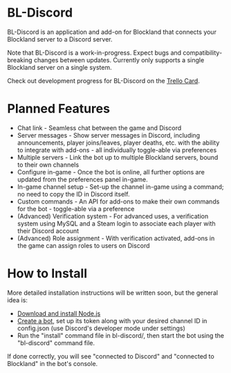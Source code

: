 # BL-Discord
BL-Discord is an application and add-on for Blockland that connects your Blockland server to a Discord server.

Note that BL-Discord is a work-in-progress. Expect bugs and compatibility-breaking changes between updates. Currently only supports a single Blockland server on a single system.

Check out development progress for BL-Discord on the [Trello Card]().

# Planned Features
- Chat link - Seamless chat between the game and Discord
- Server messages - Show server messages in Discord, including announcements, player joins/leaves, player deaths, etc. with the ability to integrate with add-ons - all individually toggle-able via preferences
- Multiple servers - Link the bot up to multiple Blockland servers, bound to their own channels
- Configure in-game - Once the bot is online, all further options are updated from the preferences panel in-game.
- In-game channel setup - Set-up the channel in-game using a command; no need to copy the ID in Discord itself.
- Custom commands - An API for add-ons to make their own commands for the bot - toggle-able via a preference
- (Advanced) Verification system - For advanced uses, a verification system using MySQL and a Steam login to associate each player with their Discord account
- (Advanced) Role assignment - With verification activated, add-ons in the game can assign roles to users on Discord

# How to Install
More detailed installation instructions will be written soon, but the general idea is:
- [Download and install Node.js](https://nodejs.org/en/download/)
- [Create a bot](https://discord.com/developers/applications), set up its token along with your desired channel ID in config.json (use Discord's developer mode under settings)
- Run the "install" command file in bl-discord/, then start the bot using the "bl-discord" command file.

If done correctly, you will see "connected to Discord" and "connected to Blockland" in the bot's console.
